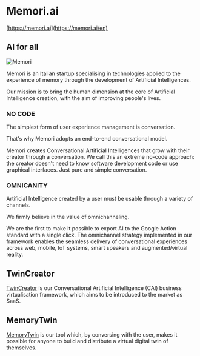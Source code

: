 # Memori.ai

[https://memori.ai](https://memori.ai/en)

## AI for all

![Memori](https://memori.ai/en/assets/memoriai-fulltext.svg/@@images/image/mini)

Memori is an Italian startup specialising in technologies applied to the experience of memory through the development of Artificial Intelligences.

Our mission is to bring the human dimension at the core of Artificial Intelligence creation, with the aim of improving people's lives.

### NO CODE

The simplest form of user experience management is conversation.

That's why Memori adopts an end-to-end conversational model.

Memori creates Conversational Artificial Intelligences that grow with their creator through a conversation. We call this an extreme no-code approach: the creator doesn't need to know software development code or use graphical interfaces. Just pure and simple conversation.

### OMNICANITY

Artificial Intelligence created by a user must be usable through a variety of channels.

We firmly believe in the value of omnichanneling.

We are the first to make it possible to export AI to the Google Action standard with a single click. The omnichannel strategy implemented in our framework enables the seamless delivery of conversational experiences across web, mobile, IoT systems, smart speakers and augmented/virtual reality.

## TwinCreator

[TwinCreator](https://twincreator.com/en) is our Conversational Artificial Intelligence (CAI) business virtualisation framework, which aims to be introduced to the market as SaaS.

## MemoryTwin

[MemoryTwin](https://memorytwin.com/en) is our tool which, by conversing with the user, makes it possible for anyone to build and distribute a virtual digital twin of themselves.
